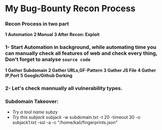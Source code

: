 #					My Bug-Bounty Recon Process

### Recon Process in two part 

**1 Automation**
**2 Manual**
**3 After Recon: Exploit**

### 1- Start Automation in background, while automating time you can manually check all features of web and check every thing, Don't forget to analyse `source code`

**1 Gather Subdomain**
**2 Gather URLs,GF-Pattern**
**3 Gather JS File**
**4 Gather IP,Port**
**5 Google/Github Dorking**

### 2- Let's check mannually all vulnerability types.



























































### Subdomain Takeover: 
- *Try a tool name subzy*
- *Try this subjack*
	subjack -w subdomain.txt -t 20 -timeout 30 -o subjack1.txt -ssl -a -c "/home/kali/fingerprints.json"

	
